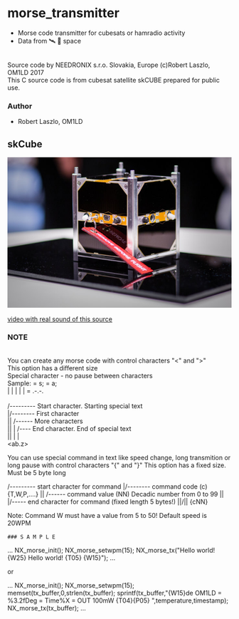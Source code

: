 # morse_transmitter
* Morse code transmitter for cubesats or hamradio activity
* Data from 🛰 🌌 space

<br> Source code by NEEDRONIX s.r.o. Slovakia, Europe (c)Robert Laszlo, OM1LD 2017
<br> This C source code is from cubesat satellite skCUBE prepared for public use.

### Author
* Robert Laszlo, OM1LD

## skCube 
![img](skcube.jpg)

[video with real sound of this source](https://www.youtube.com/watch?v=ggRdPaawQAI)


### NOTE
<br>  You can create any morse code with control characters "<" and ">"
<br>  This option has a different size
<br>  Special character - no pause between characters
<br>  Sample: <EEE> = s; <ET> = a;
<br>          <AR> | <ENN> | <AAE> | <EKE> | <EC> | <ETETE> = .-.-.
<br>
<br>  /--------- Start character. Starting special text
<br>  |/-------- First character
<br>  || /------ More characters
<br>  || | /---- End character. End of special text
<br>  || | |
<br>  <ab.z>


  You can use special command in text like speed change, long transmition or long pause with control characters "{" and "}"
  This option has a fixed size. Must be 5 byte long

  /--------- start character for command
  |/-------- command code  (c) {T,W,P,....}
  || /------ command value (NN) Decadic number from 0 to 99
  || |/----- end character for command (fixed length 5 bytes!)
  ||/||
  {cNN}

  Note: Command W must have a value from 5 to 50! Default speed is 20WPM



	### S A M P L E

  ...
	NX_morse_init();
	NX_morse_setwpm(15);
	NX_morse_tx("Hello world! {W25} Hello world! {T05} <AR> {W15}");
  ...

 or

  ...
	NX_morse_init();
	NX_morse_setwpm(15);
	memset(tx_buffer,0,strlen(tx_buffer);
	sprintf(tx_buffer,"{W15}de OM1LD = %3.2fDeg = Time%X = OUT 100mW {T04}<AR>{P05} ",temperature,timestamp);
	NX_morse_tx(tx_buffer);
  ...
